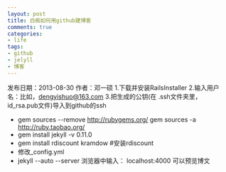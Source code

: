 ```yaml
---
layout: post
title: 白痴如何用github建博客
comments: true
categories:
- life
tags:
- github
- jelyll
- 博客
---
```


<span>发布日期：2013-08-30 作者：邓一硕</span>
1.下载并安装RailsInstaller
2.输入用户名：比如，dengyishuo@163.com
3.把生成的公钥(在 .ssh文件夹里，id_rsa.pub文件)导入到github的ssh
*  gem sources --remove http://rubygems.org/
   gem sources -a http://ruby.taobao.org/
* gem install jekyll -v 0.11.0
* gem install rdiscount kramdow  #安装rdiscount
* 修改_config.yml
* jekyll --auto --server 浏览器中输入： localhost:4000 可以预览博文